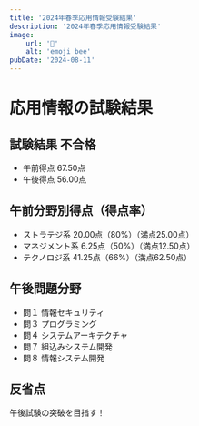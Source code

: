 ```yaml
---
title: '2024年春季応用情報受験結果'
description: '2024年春季応用情報受験結果'
image:
    url: '🐝'
    alt: 'emoji bee'
pubDate: '2024-08-11'
---
```


# 応用情報の試験結果

## 試験結果	不合格
* 午前得点	67.50点
* 午後得点	56.00点

## 午前分野別得点（得点率）
* ストラテジ系	20.00点（80%）（満点25.00点）
* マネジメント系	6.25点（50%）（満点12.50点）
* テクノロジ系	41.25点（66%）（満点62.50点）

## 午後問題分野
* 問１	情報セキュリティ
* 問３	プログラミング
* 問４	システムアーキテクチャ
* 問７	組込みシステム開発
* 問８	情報システム開発

## 反省点
午後試験の突破を目指す！